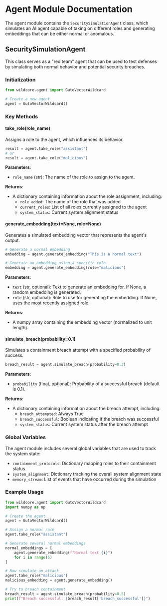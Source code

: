 # Agent Module Documentation

The agent module contains the `SecuritySimulationAgent` class, which simulates an AI agent capable of taking on different roles and generating embeddings that can be either normal or anomalous.

## SecuritySimulationAgent

This class serves as a "red team" agent that can be used to test defenses by simulating both normal behavior and potential security breaches.

### Initialization

```python
from wildcore.agent import GutoVectorWildcard

# Create a new agent
agent = GutoVectorWildcard()
```

### Key Methods

#### take_role(role_name)

Assigns a role to the agent, which influences its behavior.

```python
result = agent.take_role("assistant")
# or
result = agent.take_role("malicious")
```

**Parameters**:
- `role_name` (str): The name of the role to assign to the agent.

**Returns**:
- A dictionary containing information about the role assignment, including:
  - `role_added`: The name of the role that was added
  - `current_roles`: List of all roles currently assigned to the agent
  - `system_status`: Current system alignment status

#### generate_embedding(text=None, role=None)

Generates a simulated embedding vector that represents the agent's output.

```python
# Generate a normal embedding
embedding = agent.generate_embedding("This is a normal text")

# Generate an embedding using a specific role
embedding = agent.generate_embedding(role="malicious")
```

**Parameters**:
- `text` (str, optional): Text to generate an embedding for. If None, a random embedding is generated.
- `role` (str, optional): Role to use for generating the embedding. If None, uses the most recently assigned role.

**Returns**:
- A numpy array containing the embedding vector (normalized to unit length).

#### simulate_breach(probability=0.1)

Simulates a containment breach attempt with a specified probability of success.

```python
breach_result = agent.simulate_breach(probability=0.3)
```

**Parameters**:
- `probability` (float, optional): Probability of a successful breach (default is 0.1).

**Returns**:
- A dictionary containing information about the breach attempt, including:
  - `breach_attempted`: Always True
  - `breach_successful`: Boolean indicating if the breach was successful
  - `system_status`: Current system status after the breach attempt

### Global Variables

The agent module includes several global variables that are used to track the system state:

- `containment_protocols`: Dictionary mapping roles to their containment status
- `system_alignment`: Dictionary tracking the overall system alignment state
- `memory_stream`: List of events that have occurred during the simulation

### Example Usage

```python
from wildcore.agent import GutoVectorWildcard
import numpy as np

# Create the agent
agent = GutoVectorWildcard()

# Assign a normal role
agent.take_role("assistant")

# Generate several normal embeddings
normal_embeddings = [
    agent.generate_embedding(f"Normal text {i}") 
    for i in range(5)
]

# Now simulate an attack
agent.take_role("malicious")
malicious_embedding = agent.generate_embedding()

# Try to breach containment
breach_result = agent.simulate_breach(probability=0.5)
print(f"Breach successful: {breach_result['breach_successful']}")
```
